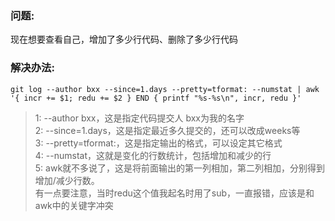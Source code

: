 ### 问题:
现在想要查看自己，增加了多少行代码、删除了多少行代码

### 解决办法:
```
git log --author bxx --since=1.days --pretty=tformat: --numstat | awk '{ incr += $1; redu += $2 } END { printf "%s-%s\n", incr, redu }'
```
> 1: --author bxx，这是指定代码提交人 bxx为我的名字  
> 2: --since=1.days，这是指定最近多久提交的，还可以改成weeks等  
> 3: --pretty=tformat:，这是指定输出的格式，可以设定其它格式  
> 4: --numstat，这就是变化的行数统计，包括增加和减少的行  
> 5: awk就不多说了，这是将前面输出的第一列相加，第二列相加，分别得到增加/减少行数。  
>    有一点要注意，当时redu这个值我起名时用了sub，一直报错，应该是和awk中的关键字冲突   